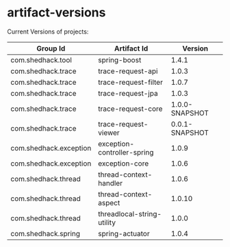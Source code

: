 # artifact-versions
Current Versions of projects:

| Group Id              | Artifact Id               | Version  |
| ----------------------|---------------------------| ---------|
| com.shedhack.tool     |spring-boost               |1.4.1|
| com.shedhack.trace    |trace-request-api          |1.0.3|
| com.shedhack.trace    |trace-request-filter       |1.0.7|
| com.shedhack.trace    |trace-request-jpa          |1.0.3|
| com.shedhack.trace    |trace-request-core         | 1.0.0-SNAPSHOT|
| com.shedhack.trace    |trace-request-viewer       |0.0.1-SNAPSHOT|
| com.shedhack.exception|exception-controller-spring|1.0.9|
| com.shedhack.exception|exception-core             |1.0.6|
| com.shedhack.thread   |thread-context-handler     |1.0.6|
| com.shedhack.thread   |thread-context-aspect      |1.0.10|
| com.shedhack.thread   |threadlocal-string-utility |1.0.0|
| com.shedhack.spring   |spring-actuator            |1.0.4|

